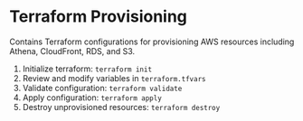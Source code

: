 # Terraform Provisioning

Contains Terraform configurations for provisioning AWS resources including Athena, CloudFront, RDS, and S3.

1. Initialize terraform: `terraform init`
2. Review and modify variables in `terraform.tfvars`
3. Validate configuration: `terraform validate`
4. Apply configuration: `terraform apply`
5. Destroy unprovisioned resources: `terraform destroy`
